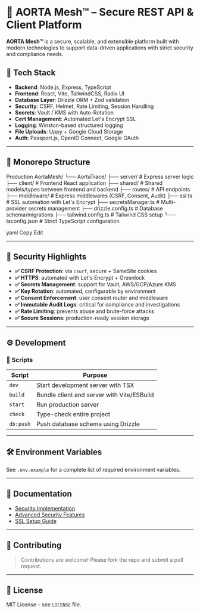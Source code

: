 # 🧠 AORTA Mesh™ – Secure REST API & Client Platform

**AORTA Mesh™** is a secure, scalable, and extensible platform built with modern technologies to support data-driven applications with strict security and compliance needs.

## 🚀 Tech Stack

- **Backend**: Node.js, Express, TypeScript
- **Frontend**: React, Vite, TailwindCSS, Radix UI
- **Database Layer**: Drizzle ORM + Zod validation
- **Security**: CSRF, Helmet, Rate Limiting, Session Handling
- **Secrets**: Vault / KMS with Auto-Rotation
- **Cert Management**: Automated Let's Encrypt SSL
- **Logging**: Winston-based structured logging
- **File Uploads**: Uppy + Google Cloud Storage
- **Auth**: Passport.js, OpenID Connect, Google OAuth

---

## 📂 Monorepo Structure

Production AortaMesh/
└── AortaTrace/
├── server/ # Express server logic
├── client/ # Frontend React application
├── shared/ # Shared models/types between frontend and backend
├── routes/ # API endpoints
├── middleware/ # Express middlewares (CSRF, Consent, Audit)
├── ssl.ts # SSL automation with Let's Encrypt
├── secretsManager.ts # Multi-provider secrets management
├── drizzle.config.ts # Database schema/migrations
├── tailwind.config.ts # Tailwind CSS setup
└── tsconfig.json # Strict TypeScript configuration

yaml
Copy
Edit

---

## 🔐 Security Highlights

- **✅ CSRF Protection**: via `csurf`, secure + SameSite cookies
- **✅ HTTPS**: automated with Let's Encrypt + Greenlock
- **✅ Secrets Management**: support for Vault, AWS/GCP/Azure KMS
- **✅ Key Rotation**: automated, configurable by environment
- **✅ Consent Enforcement**: user consent router and middleware
- **✅ Immutable Audit Logs**: critical for compliance and investigations
- **✅ Rate Limiting**: prevents abuse and brute-force attacks
- **✅ Secure Sessions**: production-ready session storage

---

## ⚙️ Development

### 🧪 Scripts

| Script       | Purpose                                 |
|--------------|------------------------------------------|
| `dev`        | Start development server with TSX        |
| `build`      | Bundle client and server with Vite/ESBuild |
| `start`      | Run production server                    |
| `check`      | Type-check entire project                |
| `db:push`    | Push database schema using Drizzle       |

---

## 🛠️ Environment Variables

See `.env.example` for a complete list of required environment variables.

---

## 📄 Documentation

- [Security Implementation](./SECURITY_IMPLEMENTATION.md)
- [Advanced Security Features](./ADVANCED_SECURITY_IMPLEMENTATION.md)
- [SSL Setup Guide](./SSL_SETUP.md)

---

## 🤝 Contributing

> Contributions are welcome! Please fork the repo and submit a pull request.

---

## 📜 License

MIT License – see `LICENSE` file.
